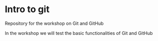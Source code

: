 # Intro to git

Repository for the workshop on Git and GitHub

In the workshop we will test the basic functionalities of Git and GitHub
